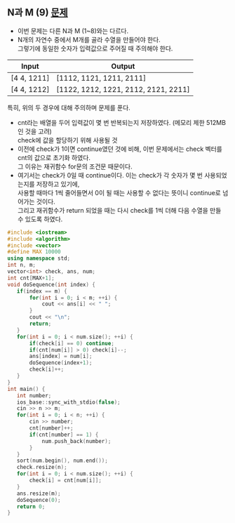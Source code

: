 ## N과 M (9) [문제](https://www.acmicpc.net/problem/15663)
- 이번 문제는 다른 N과 M (1~8)와는 다르다.
- N개의 자연수 중에서 M개를 골라 수열을 만들어야 한다.  
그렇기에 동일한 숫자가 입력값으로 주어질 때 주의해야 한다.

Input        | Output 
-------------|----------
 [4 4, 1211] | [1112, 1121, 1211, 2111] 
 [4 4, 1212] | [1122, 1212, 1221, 2112, 2121, 2211]
  
 특히, 위의 두 경우에 대해 주의하며 문제를 푼다. 
 - cnt라는 배열을 두어 입력값이 몇 번 반복되는지 저장하였다. (메모리 제한 512MB인 것을 고려)   
   check에 값을 할당하기 위해 사용될 것  
 - 이전에 check가 1이면 continue였던 것에 비해, 이번 문제에서는 check 벡터를 cnt의 값으로 초기화 하였다.  
 그 이유는 재귀함수 for문의 조건문 때문이다.  
 - 여기서는 check가 0일 때 continue이다. 이는 check가 각 숫자가 몇 번 사용되었는지를 저장하고 있기에,  
 사용할 때마다 1씩 줄어들면서 0이 될 때는 사용할 수 없다는 뜻이니 continue로 넘어가는 것이다.  
 그리고 재귀함수가 return 되었을 때는 다시 check를 1씩 더해 다음 수열을 만들 수 있도록 하였다.
 
 ```c++
 #include <iostream>
#include <algorithm>
#include <vector>
#define MAX 10000
using namespace std;
int n, m;
vector<int> check, ans, num;
int cnt[MAX+1];
void doSequence(int index) {
    if(index == m) {
        for(int i = 0; i < m; ++i) {
            cout << ans[i] << " ";
        }
        cout << "\n";
        return;
    }
    for(int i = 0; i < num.size(); ++i) {
        if(check[i] == 0) continue;
        if(cnt[num[i]] > 0) check[i]--; 
        ans[index] = num[i]; 
        doSequence(index+1);
        check[i]++;
    }
}
int main() {
    int number;
    ios_base::sync_with_stdio(false);
    cin >> n >> m;
    for(int i = 0; i < n; ++i) {
        cin >> number;
        cnt[number]++;
        if(cnt[number] == 1) {
            num.push_back(number);
        }
    }
    sort(num.begin(), num.end());
    check.resize(n);
    for(int i = 0; i < num.size(); ++i) {
        check[i] = cnt[num[i]];
    }
    ans.resize(m);
    doSequence(0);
    return 0;
}
 ```
 
